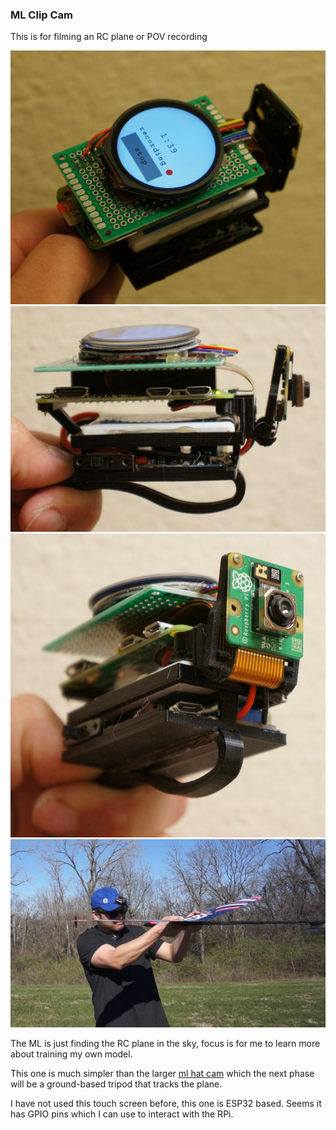 ### ML Clip Cam

This is for filming an RC plane or POV recording

<img src="top-lcd.JPG"/>

<br />

<img src="side-view.JPG"/>

<br />

<img src="bottom-front-iso.JPG"/>

<br />

<img src="field.JPG"/>

The ML is just finding the RC plane in the sky, focus is for me to learn more about training my own model.

This one is much simpler than the larger [ml hat cam](https://github.com/jdc-cunningham/ml-hat-cam) which the next phase will be a ground-based tripod that tracks the plane.

I have not used this touch screen before, this one is ESP32 based. Seems it has GPIO pins which I can use to interact with the RPi.

